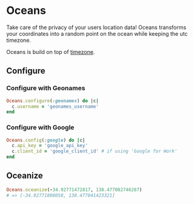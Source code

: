 # Oceans

Take care of the privacy of your users location data! Oceans transforms your coordinates into a random point on the ocean while keeping the utc timezone.

Oceans is build on top of [timezone](https://github.com/panthomakos/).

## Configure

### Configure with Geonames

```ruby
Oceans.configure(:geonames) do |c|
  c.username = 'geonames_username'
end
```

### Configure with Google

```ruby
Oceans.config(:google) do |c|
  c.api_key = 'google_api_key'
  c.client_id = 'google_client_id' # if using 'Google for Work'
end
```

## Oceanize

```ruby
Oceans.oceanize(-34.92771472817, 138.477082746287)
# => [-34.92771808058, 138.477041423321]
```

